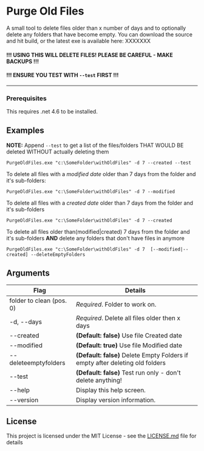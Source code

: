 # Purge Old Files

A small tool to delete files older than x number of days and to optionally delete any folders that have become empty.
You can download the source and hit build, or the latest exe is available here: XXXXXXX

####  !!! USING THIS WILL DELETE FILES! PLEASE BE CAREFUL - MAKE BACKUPS !!!
#### !!! ENSURE YOU TEST WITH `--test` FIRST !!!
---
### Prerequisites

This requires .net 4.6 to be installed.

## Examples

__NOTE:__ Append `--test` to get a list of the files/folders THAT WOULD BE deleted WITHOUT actually deleting them

   `PurgeOldFiles.exe "c:\SomeFolder\withOldFiles" -d 7 --created --test`

To delete all files with a _modified date_ older than 7 days from the folder and it's sub-folders:

`PurgeOldFiles.exe "c:\SomeFolder\withOldFiles" -d 7 --modified`
   
To delete all files with a _created date_ older than 7 days from the folder and it's sub-folders

`PurgeOldFiles.exe "c:\SomeFolder\withOldFiles" -d 7 --created`

To delete all files older than(modified|created)  7 days from the folder and it's sub-folders
**AND** delete any folders that don't have files in anymore

`PurgeOldFiles.exe "c:\SomeFolder\withOldFiles" -d 7  [--modified|--created] --deleteEmptyFolders`


## Arguments


|Flag|Details|
|---|---|
|folder to clean (pos. 0)    |*Required*. Folder to work on.|
|-d, --days                  |*Required*. Delete all files older then x days|
|--created                   |**(Default: false)** Use file Created date|
|--modified                  |**(Default: true)** Use file Modified date|
|--deleteemptyfolders        |**(Default: false)** Delete Empty Folders if empty after deleting old folders|
|--test                      |**(Default: false)** Test run only - don't delete anything!|
|--help                      |Display this help screen.|
|--version                   |Display version information.|

## License

This project is licensed under the MIT License - see the [LICENSE.md](LICENSE.md) file for details

